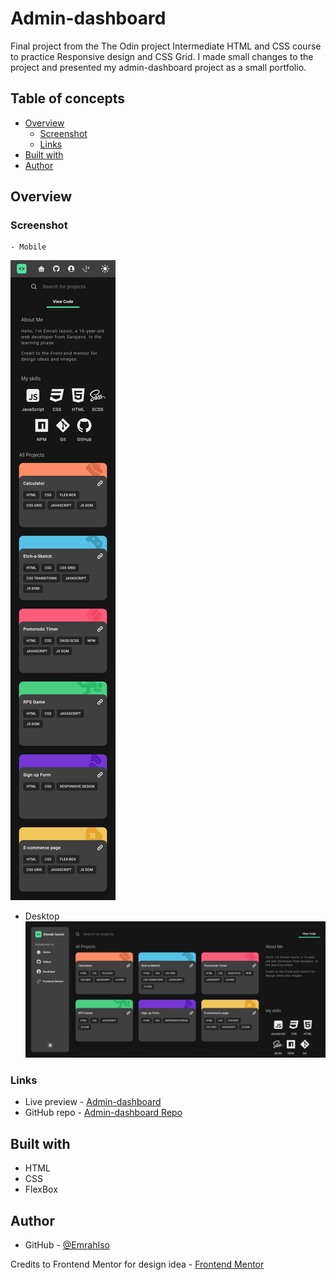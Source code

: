 # Admin-dashboard
Final project from the The Odin project Intermediate HTML and CSS course to practice Responsive design and CSS Grid. 
I made small changes to the project and presented my admin-dashboard project as a small portfolio.

## Table of concepts
- [Overview](#overview)
  - [Screenshot](#screenshot)
  - [Links](#links)
- [Built with](#built-with)
- [Author](#author)

## Overview

### Screenshot

    - Mobile
![](./assets/images/screenshots/screenshot-mobile.png)

  - Desktop
![](./assets/images/screenshots/screenshot-desktop.png)


### Links
  - Live preview - [Admin-dashboard](https://emrahiso.github.io/Admin-dashboard/)
  - GitHub repo - [Admin-dashboard Repo](https://github.com/EmrahIso/Admin-dashboard.git)

## Built with 
  - HTML
  - CSS
  - FlexBox
  
## Author

- GitHub - [@EmrahIso](https://github.com/EmrahIso)

Credits to Frontend Mentor for design idea - [Frontend Mentor](https://www.frontendmentor.io/home)